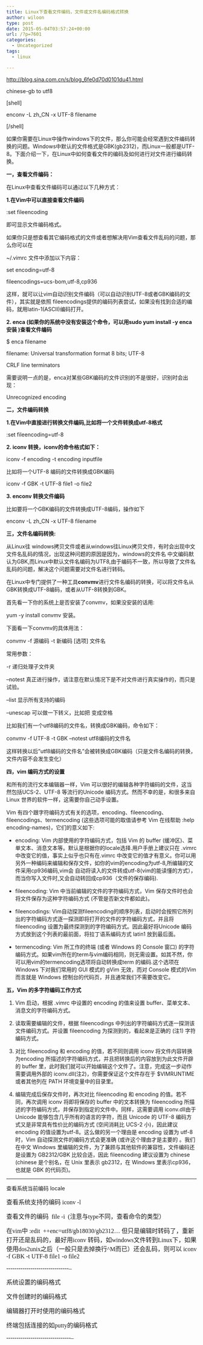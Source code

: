 ```yaml
---
title: Linux下查看文件编码，文件或文件名编码格式转换
author: wiloon
type: post
date: 2015-05-04T03:57:24+00:00
url: /?p=7601
categories:
  - Uncategorized
tags:
  - linux

---
```

http://blog.sina.com.cn/s/blog_6fe0d70d0101du41.html

chinese-gb to utf8

[shell]

enconv -L zh_CN -x UTF-8 filename

[/shell]

如果你需要在Linux中操作windows下的文件，那么你可能会经常遇到文件编码转换的问题。Windows中默认的文件格式是GBK(gb2312)，而Linux一般都是UTF-8。下面介绍一下，在Linux中如何查看文件的编码及如何进行对文件进行编码转换。

**一，查看文件编码：**

在Linux中查看文件编码可以通过以下几种方式：

**1.在Vim中可以直接查看文件编码**

:set fileencoding

即可显示文件编码格式。

如果你只是想查看其它编码格式的文件或者想解决用Vim查看文件乱码的问题，那么你可以在

~/.vimrc 文件中添加以下内容：

set encoding=utf-8

fileencodings=ucs-bom,utf-8,cp936

这样，就可以让vim自动识别文件编码（可以自动识别UTF-8或者GBK编码的文件），其实就是依照 fileencodings提供的编码列表尝试，如果没有找到合适的编码，就用latin-1(ASCII)编码打开。

**2. enca (如果你的系统中没有安装这个命令，可以用sudo yum install -y enca 安装 )查看文件编码**

$ enca filename

filename: Universal transformation format 8 bits; UTF-8

CRLF line terminators

需要说明一点的是，enca对某些GBK编码的文件识别的不是很好，识别时会出现：

Unrecognized encoding

**二，文件编码转换**

**1.在Vim中直接进行转换文件编码,比如将一个文件转换成utf-8格式**

:set fileencoding=utf-8

**2. iconv 转换，iconv的命令格式如下：**

iconv -f encoding -t encoding inputfile

比如将一个UTF-8 编码的文件转换成GBK编码

iconv -f GBK -t UTF-8 file1 -o file2

**3. enconv 转换文件编码**

比如要将一个GBK编码的文件转换成UTF-8编码，操作如下

enconv -L zh_CN -x UTF-8 filename

**三，文件名编码转换:**

从Linux往 windows拷贝文件或者从windows往Linux拷贝文件，有时会出现中文文件名乱码的情况，出现这种问题的原因是因为，windows的文件名 中文编码默认为GBK,而Linux中默认文件名编码为UTF8,由于编码不一致，所以导致了文件名乱码的问题，解决这个问题需要对文件名进行转码。

在Linux中专门提供了一种工具**convmv**进行文件名编码的转换，可以将文件名从GBK转换成UTF-8编码，或者从UTF-8转换到GBK。

首先看一下你的系统上是否安装了convmv，如果没安装的话用:
  
yum -y install convmv 安装。

下面看一下convmv的具体用法：

convmv -f 源编码 -t 新编码 [选项] 文件名

常用参数：

-r 递归处理子文件夹

–notest 真正进行操作，请注意在默认情况下是不对文件进行真实操作的，而只是试验。

–list 显示所有支持的编码

–unescap 可以做一下转义，比如把 变成空格

比如我们有一个utf8编码的文件名，转换成GBK编码，命令如下：

convmv -f UTF-8 -t GBK –notest utf8编码的文件名

这样转换以后”utf8编码的文件名”会被转换成GBK编码（只是文件名编码的转换，文件内容不会发生变化）

**四，vim 编码方式的设置**

和所有的流行文本编辑器一样，Vim 可以很好的编辑各种字符编码的文件，这当然包括UCS-2、UTF-8 等流行的Unicode 编码方式。然而不幸的是，和很多来自 Linux 世界的软件一样，这需要你自己动手设置。

Vim 有四个跟字符编码方式有关的选项，encoding、fileencoding、fileencodings、termencoding (这些选项可能的取值请参考 Vim 在线帮助 :help encoding-names)，它们的意义如下:

* encoding: Vim 内部使用的字符编码方式，包括 Vim 的 buffer (缓冲区)、菜单文本、消息文本等。默认是根据你的locale选择.用户手册上建议只在 .vimrc 中改变它的值，事实上似乎也只有在.vimrc 中改变它的值才有意义。你可以用另外一种编码来编辑和保存文件，如你的vim的encoding为utf-8,所编辑的文件采用cp936编码,vim会 自动将读入的文件转成utf-8(vim的能读懂的方式），而当你写入文件时,又会自动转回成cp936（文件的保存编码).

* fileencoding: Vim 中当前编辑的文件的字符编码方式，Vim 保存文件时也会将文件保存为这种字符编码方式 (不管是否新文件都如此)。

* fileencodings: Vim自动探测fileencoding的顺序列表，启动时会按照它所列出的字符编码方式逐一探测即将打开的文件的字符编码方式，并且将 fileencoding 设置为最终探测到的字符编码方式。因此最好将Unicode 编码方式放到这个列表的最前面，将拉丁语系编码方式 latin1 放到最后面。

* termencoding: Vim 所工作的终端 (或者 Windows 的 Console 窗口) 的字符编码方式。如果vim所在的term与vim编码相同，则无需设置。如其不然，你可以用vim的termencoding选项将自动转换成term 的编码.这个选项在 Windows 下对我们常用的 GUI 模式的 gVim 无效，而对 Console 模式的Vim 而言就是 Windows 控制台的代码页，并且通常我们不需要改变它。

**五，Vim 的多字符编码工作方式**

1. Vim 启动，根据 .vimrc 中设置的 encoding 的值来设置 buffer、菜单文本、消息文的字符编码方式。

2. 读取需要编辑的文件，根据 fileencodings 中列出的字符编码方式逐一探测该文件编码方式。并设置 fileencoding 为探测到的，看起来是正确的 (注1) 字符编码方式。

3. 对比 fileencoding 和 encoding 的值，若不同则调用 iconv 将文件内容转换为encoding 所描述的字符编码方式，并且把转换后的内容放到为此文件开辟的 buffer 里，此时我们就可以开始编辑这个文件了。注意，完成这一步动作需要调用外部的 iconv.dll(注2)，你需要保证这个文件存在于 $VIMRUNTIME 或者其他列在 PATH 环境变量中的目录里。

4. 编辑完成后保存文件时，再次对比 fileencoding 和 encoding 的值。若不同，再次调用 iconv 将即将保存的 buffer 中的文本转换为 fileencoding 所描述的字符编码方式，并保存到指定的文件中。同样，这需要调用 iconv.dll由于 Unicode 能够包含几乎所有的语言的字符，而且 Unicode 的 UTF-8 编码方式又是非常具有性价比的编码方式 (空间消耗比 UCS-2 小)，因此建议 encoding 的值设置为utf-8。这么做的另一个理由是 encoding 设置为 utf-8 时，Vim 自动探测文件的编码方式会更准确 (或许这个理由才是主要的 <wbr />。我们在中文 Windows 里编辑的文件，为了兼顾与其他软件的兼容性，文件编码还是设置为 GB2312/GBK 比较合适，因此 fileencoding 建议设置为 chinese (chinese 是个别名，在 Unix 里表示 gb2312，在 Windows 里表示cp936，也就是 GBK 的代码页)。

--------------------------------

查看系统当前编码 locale

<span style="font-family: 微软雅黑; font-size: medium;">查看系统支持的编码 iconv -l</span>

<span style="font-family: 微软雅黑; font-size: medium;">查看文件的编码  <wbr />file -i  <wbr />(注意与type不同，查看命令的类型）</span>

<span style="font-family: 微软雅黑; font-size: medium;">在vim中 :edit  <wbr />++enc=utf8/gb18030/gb2312&#8230; 但只是编辑时转码了，重新打开还是乱码的，最好用iconv 转码，如windows文件转到Linux下，如果使用dos2unix之后（一般只是去掉换行^M而已）还会乱码，则可以 iconv -f GBK -t UTF-8 file1 -o file2</span>

<span style="font-family: 微软雅黑; font-size: medium;">-------------------------------&#8211;</span>

<span style="font-family: 微软雅黑; font-size: medium;">系统设置的编码格式</span>

<span style="font-family: 微软雅黑; font-size: medium;">文件创建时的编码格式</span>

<span style="font-family: 微软雅黑; font-size: medium;">编辑器打开时使用的编码格式</span>

<span style="font-family: 微软雅黑; font-size: medium;">终端包括连接的如putty的编码格式</span>

<span style="font-family: 微软雅黑; font-size: medium;">--------------------------------&#8211;</span>

